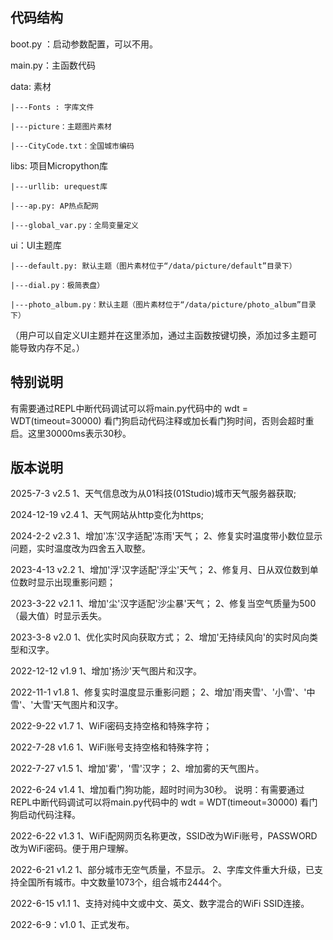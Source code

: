 ## 代码结构
boot.py ：启动参数配置，可以不用。

main.py：主函数代码

data: 素材

    |---Fonts : 字库文件
	
    |---picture：主题图片素材
	
    |---CityCode.txt：全国城市编码

libs: 项目Micropython库

    |---urllib: urequest库
	
    |---ap.py: AP热点配网
	
    |---global_var.py：全局变量定义

ui：UI主题库 

    |---default.py: 默认主题（图片素材位于“/data/picture/default”目录下）
	
    |---dial.py：极简表盘）
	
    |---photo_album.py：默认主题（图片素材位于“/data/picture/photo_album”目录下）

  （用户可以自定义UI主题并在这里添加，通过主函数按键切换，添加过多主题可能导致内存不足。）


## 特别说明

有需要通过REPL中断代码调试可以将main.py代码中的 wdt = WDT(timeout=30000) 看门狗启动代码注释或加长看门狗时间，否则会超时重启。这里30000ms表示30秒。


## 版本说明

2025-7-3 v2.5
1、天气信息改为从01科技(01Studio)城市天气服务器获取;

2024-12-19 v2.4
1、天气网站从http变化为https;

2024-2-2 v2.3
1、增加'冻'汉字适配'冻雨'天气；
2、修复实时温度带小数位显示问题，实时温度改为四舍五入取整。

2023-4-13 v2.2
1、增加'浮'汉字适配'浮尘'天气；
2、修复月、日从双位数到单位数时显示出现重影问题；

2023-3-22 v2.1
1、增加'尘'汉字适配'沙尘暴'天气；
2、修复当空气质量为500（最大值）时显示丢失。

2023-3-8 v2.0
1、优化实时风向获取方式；
2、增加'无持续风向'的实时风向类型和汉字。

2022-12-12 v1.9
1、增加'扬沙'天气图片和汉字。

2022-11-1 v1.8
1、修复实时温度显示重影问题；
2、增加'雨夹雪'、'小雪'、'中雪'、'大雪'天气图片和汉字。

2022-9-22 v1.7
1、WiFi密码支持空格和特殊字符；

2022-7-28 v1.6
1、WiFi账号支持空格和特殊字符；

2022-7-27 v1.5
1、增加'雾'，'雪'汉字；
2、增加雾的天气图片。

2022-6-24 v1.4
1、增加看门狗功能，超时时间为30秒。
   说明：有需要通过REPL中断代码调试可以将main.py代码中的 wdt = WDT(timeout=30000) 看门狗启动代码注释。

2022-6-22 v1.3
1、WiFi配网网页名称更改，SSID改为WiFi账号，PASSWORD改为WiFi密码。便于用户理解。

2022-6-21 v1.2
1、部分城市无空气质量，不显示。
2、字库文件重大升级，已支持全国所有城市。中文数量1073个，组合城市2444个。

2022-6-15 v1.1
1、支持对纯中文或中文、英文、数字混合的WiFi SSID连接。

2022-6-9：v1.0 
1、正式发布。